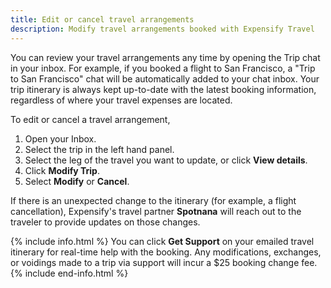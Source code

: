 ```yaml
---
title: Edit or cancel travel arrangements
description: Modify travel arrangements booked with Expensify Travel
---
```


You can review your travel arrangements any time by opening the Trip chat in your inbox. For example, if you booked a flight to San Francisco, a "Trip to San Francisco" chat will be automatically added to your chat inbox. Your trip itinerary is always kept up-to-date with the latest booking information, regardless of where your travel expenses are located.  

To edit or cancel a travel arrangement,
1. Open your Inbox.  
2. Select the trip in the left hand panel. 
3. Select the leg of the travel you want to update, or click **View details**.
4. Click **Modify Trip**.
5. Select **Modify** or **Cancel**.
   
If there is an unexpected change to the itinerary (for example, a flight cancellation), Expensify's travel partner **Spotnana** will reach out to the traveler to provide updates on those changes. 

{% include info.html %}
You can click **Get Support** on your emailed travel itinerary for real-time help with the booking. Any modifications, exchanges, or voidings made to a trip via support will incur a $25 booking change fee.
{% include end-info.html %}
